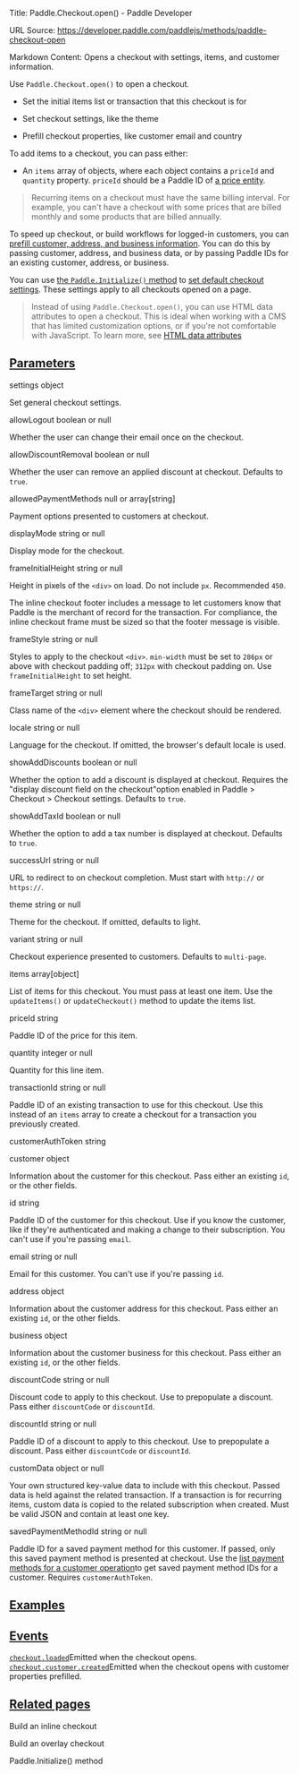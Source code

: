 Title: Paddle.Checkout.open() - Paddle Developer

URL Source: https://developer.paddle.com/paddlejs/methods/paddle-checkout-open

Markdown Content:
Opens a checkout with settings, items, and customer information.

Use `Paddle.Checkout.open()` to open a checkout.

*   Set the initial items list or transaction that this checkout is for

*   Set checkout settings, like the theme

*   Prefill checkout properties, like customer email and country

To add items to a checkout, you can pass either:

*   An `items` array of objects, where each object contains a `priceId` and `quantity` property. `priceId` should be a Paddle ID of [a price entity](https://developer.paddle.com/api-reference/prices/overview).

> Recurring items on a checkout must have the same billing interval. For example, you can't have a checkout with some prices that are billed monthly and some products that are billed annually.

To speed up checkout, or build workflows for logged-in customers, you can [prefill customer, address, and business information](https://developer.paddle.com/build/checkout/prefill-checkout-properties). You can do this by passing customer, address, and business data, or by passing Paddle IDs for an existing customer, address, or business.

You can use [the `Paddle.Initialize()` method](https://developer.paddle.com/paddlejs/methods/paddle-initialize) to [set default checkout settings](https://developer.paddle.com/build/checkout/set-up-checkout-default-settings). These settings apply to all checkouts opened on a page.

> Instead of using `Paddle.Checkout.open()`, you can use HTML data attributes to open a checkout. This is ideal when working with a CMS that has limited customization options, or if you're not comfortable with JavaScript. To learn more, see [HTML data attributes](https://developer.paddle.com/paddlejs/html-data-attributes)

[Parameters](https://developer.paddle.com/paddlejs/methods/paddle-checkout-open#params)
---------------------------------------------------------------------------------------

settings object

Set general checkout settings.

allowLogout boolean or null

Whether the user can change their email once on the checkout.

allowDiscountRemoval boolean or null

Whether the user can remove an applied discount at checkout. Defaults to `true`.

allowedPaymentMethods null or array[string]

Payment options presented to customers at checkout.

displayMode string or null

Display mode for the checkout.

frameInitialHeight string or null

Height in pixels of the `<div>` on load. Do not include `px`. Recommended `450`.

The inline checkout footer includes a message to let customers know that Paddle is the merchant of record for the transaction. For compliance, the inline checkout frame must be sized so that the footer message is visible.

frameStyle string<css> or null

Styles to apply to the checkout `<div>`. `min-width` must be set to `286px` or above with checkout padding off; `312px` with checkout padding on. Use `frameInitialHeight` to set height.

frameTarget string or null

Class name of the `<div>` element where the checkout should be rendered.

locale string or null

Language for the checkout. If omitted, the browser's default locale is used.

showAddDiscounts boolean or null

Whether the option to add a discount is displayed at checkout. Requires the "display discount field on the checkout"option enabled in Paddle > Checkout > Checkout settings. Defaults to `true`.

showAddTaxId boolean or null

Whether the option to add a tax number is displayed at checkout. Defaults to `true`.

successUrl string<uri> or null

URL to redirect to on checkout completion. Must start with `http://` or `https://`.

theme string or null

Theme for the checkout. If omitted, defaults to light.

variant string or null

Checkout experience presented to customers. Defaults to `multi-page`.

items array[object]

List of items for this checkout. You must pass at least one item. Use the `updateItems()` or `updateCheckout()` method to update the items list.

priceId string<Paddle ID>

Paddle ID of the price for this item.

quantity integer or null

Quantity for this line item.

transactionId string<Paddle ID> or null

Paddle ID of an existing transaction to use for this checkout. Use this instead of an `items` array to create a checkout for a transaction you previously created.

customerAuthToken string

customer object

Information about the customer for this checkout. Pass either an existing `id`, or the other fields.

id string<Paddle ID>

Paddle ID of the customer for this checkout. Use if you know the customer, like if they're authenticated and making a change to their subscription. You can't use if you're passing `email`.

email string<email> or null

Email for this customer. You can't use if you're passing `id`.

address object

Information about the customer address for this checkout. Pass either an existing `id`, or the other fields.

business object

Information about the customer business for this checkout. Pass either an existing `id`, or the other fields.

discountCode string or null

Discount code to apply to this checkout. Use to prepopulate a discount. Pass either `discountCode` or `discountId`.

discountId string<Paddle ID> or null

Paddle ID of a discount to apply to this checkout. Use to prepopulate a discount. Pass either `discountCode` or `discountId`.

customData object or null

Your own structured key-value data to include with this checkout. Passed data is held against the related transaction. If a transaction is for recurring items, custom data is copied to the related subscription when created. Must be valid JSON and contain at least one key.

savedPaymentMethodId string or null

Paddle ID for a saved payment method for this customer. If passed, only this saved payment method is presented at checkout. Use the [list payment methods for a customer operation](https://developer.paddle.com/api-reference/payment-methods/list-payment-methods)to get saved payment method IDs for a customer. Requires `customerAuthToken`.

[Examples](https://developer.paddle.com/paddlejs/methods/paddle-checkout-open#examples)
---------------------------------------------------------------------------------------

[Events](https://developer.paddle.com/paddlejs/methods/paddle-checkout-open#related-events)
-------------------------------------------------------------------------------------------

[`checkout.loaded`](https://developer.paddle.com/paddlejs/general/checkout-loaded)Emitted when the checkout opens.
[`checkout.customer.created`](https://developer.paddle.com/paddlejs/customer/checkout-customer-created)Emitted when the checkout opens with customer properties prefilled.

[Related pages](https://developer.paddle.com/paddlejs/methods/paddle-checkout-open#related-pages)
-------------------------------------------------------------------------------------------------

Build an inline checkout

Build an overlay checkout

Paddle.Initialize() method
